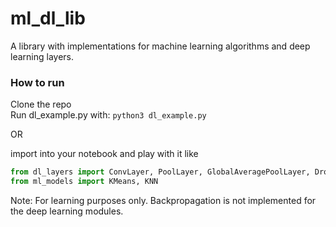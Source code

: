 # ml_dl_lib
A library with implementations for machine learning algorithms and deep learning layers.

### How to run
Clone the repo </br>
Run dl_example.py with: `python3 dl_example.py`

OR

import into your notebook and play with it like </br>
``` python
from dl_layers import ConvLayer, PoolLayer, GlobalAveragePoolLayer, DropoutLayer, LinearLayer
from ml_models import KMeans, KNN
```


Note: For learning purposes only. Backpropagation is not implemented for the deep learning modules.
